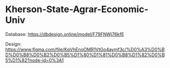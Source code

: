 # Kherson-State-Agrar-Economic-Univ
Database: https://dbdesign.online/model/F79FNWj76kfE

Design: https://www.figma.com/file/KqVhEnoOMR1VtGo4aymf3c/%D0%A3%D0%BD%D0%B8%D0%B2%D0%B5%D1%80%D1%81%D0%B8%D1%82%D0%B5%D1%82?node-id=0%3A1
